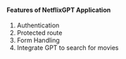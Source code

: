 #### Features of NetflixGPT Application

1. Authentication
2. Protected route
3. Form Handling
4. Integrate GPT to search for movies
